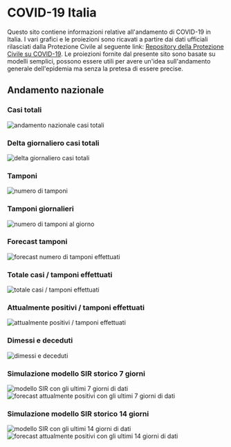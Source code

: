 # COVID-19 Italia

Questo sito contiene informazioni relative all'andamento di COVID-19 in Italia. 
I vari grafici e le proiezioni sono ricavati a partire dai dati ufficiali rilasciati dalla Protezione Civile al seguente link: [Repository della Protezione Civile su COVID-19](https://github.com/pcm-dpc/COVID-19).
Le proiezioni fornite dal presente sito sono basate su modelli semplici, possono essere utili per avere un'idea sull'andamento generale dell'epidemia ma senza la pretesa di essere precise.  


## Andamento nazionale

### Casi totali 
![andamento nazionale casi totali](output/plot_totale_casi_c.png)


### Delta giornaliero casi totali
![delta giornaliero casi totali](output/plot_totale_casi_g.png)

### Tamponi
![numero di tamponi](output/plot_tamponi_c.png)

### Tamponi giornalieri
![numero di tamponi al giorno](output/plot_tamponi_g.png)

### Forecast tamponi
![forecast numero di tamponi effettuati](output/plot_tamponi_forecast_c.png)

### Totale casi / tamponi effettuati
![totale casi / tamponi effettuati](output/plot_tot_casi_su_tamponi_g.png)

### Attualmente positivi / tamponi effettuati
![attualmente positivi / tamponi effettuati](output/plot_att_pos_su_tamponi_g.png)

### Dimessi e deceduti
![dimessi e deceduti](output/plot_guariti_deceduti_g.png)

### Simulazione modello SIR storico 7 giorni
![modello SIR con gli ultimi 7 giorni di dati](output/plot_sir_paese_h7f180.png)
![forecast attualmente positivi con gli ultimi 7 giorni di dati](output/plot_sir_att_pos_paese_h7f180.png)

### Simulazione modello SIR storico 14 giorni
![modello SIR con gli ultimi 14 giorni di dati](output/plot_sir_paese_h14f180.png)
![forecast attualmente positivi con gli ultimi 14 giorni di dati](output/plot_sir_att_pos_paese_h14f180.png)
